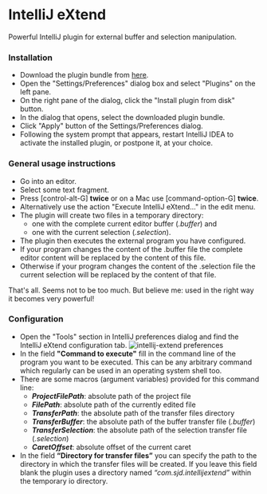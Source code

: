 # IntelliJ eXtend

Powerful IntelliJ plugin for external buffer and selection manipulation.

### Installation

- Download the plugin bundle from [here](https://github.com/stephan-james/intellij-extend/files/2811282/intellij-extend.zip "Download Plugin Bundle...").
- Open the "Settings/Preferences" dialog box and select "Plugins" on the left pane.
- On the right pane of the dialog, click the "Install plugin from disk" button.
- In the dialog that opens, select the downloaded plugin bundle.
- Click "Apply" button of the Settings/Preferences dialog.
- Following the system prompt that appears, restart IntelliJ IDEA to activate the installed plugin, or postpone it, at your choice. 

### General usage instructions

- Go into an editor.
- Select some text fragment.
- Press [control-alt-G] **twice**  or on a Mac use [command-option-G] **twice**.
- Alternatively use the action "Execute IntelliJ eXtend..." in the edit menu.
- The plugin will create two files in a temporary directory:
  - one with the complete current editor buffer (*.buffer*) and 
  - one with the current selection (*.selection*).
- The plugin then executes the external program you have configured.
- If your program changes the content of the .buffer file the complete editor content will be replaced by the content of this file.
- Otherwise if your program changes the content of the .selection file the current selection will be replaced by the content of that file.

That's all. Seems not to be too much. But believe me: used in the right way it becomes very powerful!

### Configuration

- Open the "Tools" section in IntelliJ preferences dialog and find the IntelliJ eXtend configuration tab. ![intellij-extend preferences](https://cloud.githubusercontent.com/assets/11229521/7433259/dcfe59c4-f02f-11e4-97ef-1fb2d517240c.png)
- In the field **"Command to execute"** fill in the command line of the program you want to be executed. This can be any arbitrary command which regularly can be used in an operating system shell too.
- There are some macros (argument variables) provided for this command line:
  - **$ProjectFilePath$**: absolute path of the project file
  - **$FilePath$**: absolute path of the currently edited file
  - **$TransferPath$**: the absolute path of the transfer files directory
  - **$TransferBuffer$**: the absolute path of the buffer transfer file (*.buffer*)
  - **$TransferSelection$**: the absolute path of the selection transfer file (*.selection*)
  - **$CaretOffset$**: absolute offset of the current caret  
- In the field **“Directory for transfer files”** you can specify the path to the directory in which the transfer files will be created. If you leave this field blank the plugin uses a directory named *“com.sjd.intellijextend”* within the temporary io directory.

